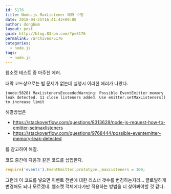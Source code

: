 ```yaml
---
id: 5176
title: Node.js MaxListener 에러 수정
date: 2018-04-25T16:41:43+09:00
author: dongbum
layout: post
guid: http://blog.83rpm.com/?p=5176
permalink: /archives/5176
categories:
  - node.js
tags:
  - node.js
---
```

웹소켓 테스트 중 마주친 에러.

대략 코드상으로는 별 문제가 없는데 실행시 이러한 에러가 나왔다.

```
(node:5828) MaxListenersExceededWarning: Possible EventEmitter memory leak detected. 11 close listeners added. Use emitter.setMaxListeners() to increase limit
```

해결방법은

  * <https://stackoverflow.com/questions/8313628/node-js-request-how-to-emitter-setmaxlisteners>
  * <https://stackoverflow.com/questions/9768444/possible-eventemitter-memory-leak-detected>

를 참고하여 해결.

코드 중간에 다음과 같은 코드를 삽입한다.

```javascript
require('events').EventEmitter.prototype._maxListeners = 100;
```

그런데 이 코드를 넣으면 이벤트 전반에 대한 리스너 갯수를 변경하는지라... 글로벌하게 변경해도 되나 모르겠네. 웹소켓 객체에다가만 적용하는 방법을 더 찾아봐야할 것 같다.
